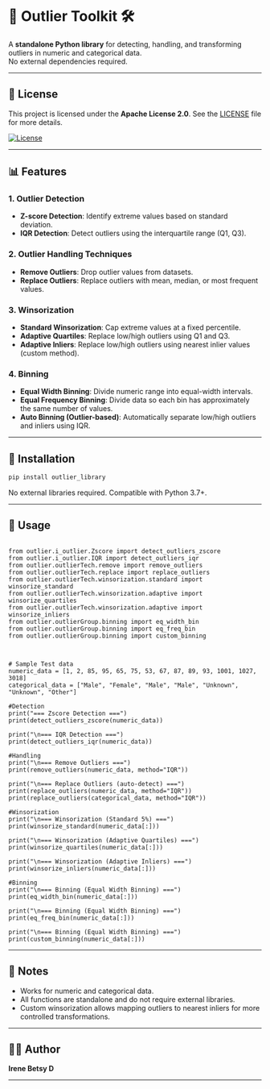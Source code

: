 # 🧰 Outlier Toolkit 🛠️

A **standalone Python library** for detecting, handling, and transforming outliers in numeric and categorical data.  
No external dependencies required.

---

## 📜 License

This project is licensed under the **Apache License 2.0**. See the [LICENSE](./LICENSE) file for more details.

[![License](https://img.shields.io/badge/License-Apache%202.0-blue.svg)](https://www.apache.org/licenses/LICENSE-2.0)

---


## 📊 Features

### 1. Outlier Detection
- **Z-score Detection**: Identify extreme values based on standard deviation.
- **IQR Detection**: Detect outliers using the interquartile range (Q1, Q3).

### 2. Outlier Handling Techniques
- **Remove Outliers**: Drop outlier values from datasets.
- **Replace Outliers**: Replace outliers with mean, median, or most frequent values.

### 3. Winsorization
- **Standard Winsorization**: Cap extreme values at a fixed percentile.
- **Adaptive Quartiles**: Replace low/high outliers using Q1 and Q3.
- **Adaptive Inliers**: Replace low/high outliers using nearest inlier values (custom method).

### 4. Binning
- **Equal Width Binning**: Divide numeric range into equal-width intervals.
- **Equal Frequency Binning**: Divide data so each bin has approximately the same number of values.
- **Auto Binning (Outlier-based)**: Automatically separate low/high outliers and inliers using IQR.

---

## 🔧 Installation

```bash
pip install outlier_library
```

No external libraries required. Compatible with Python 3.7+.

---

## 🧮 Usage

```

from outlier.i_outlier.Zscore import detect_outliers_zscore
from outlier.i_outlier.IQR import detect_outliers_iqr
from outlier.outlierTech.remove import remove_outliers
from outlier.outlierTech.replace import replace_outliers
from outlier.outlierTech.winsorization.standard import winsorize_standard
from outlier.outlierTech.winsorization.adaptive import winsorize_quartiles
from outlier.outlierTech.winsorization.adaptive import winsorize_inliers
from outlier.outlierGroup.binning import eq_width_bin
from outlier.outlierGroup.binning import eq_freq_bin
from outlier.outlierGroup.binning import custom_binning



# Sample Test data
numeric_data = [1, 2, 85, 95, 65, 75, 53, 67, 87, 89, 93, 1001, 1027, 3018]
categorical_data = ["Male", "Female", "Male", "Male", "Unknown", "Unknown", "Other"]

#Detection
print("=== Zscore Detection ===")
print(detect_outliers_zscore(numeric_data))

print("\n=== IQR Detection ===")
print(detect_outliers_iqr(numeric_data))

#Handling
print("\n=== Remove Outliers ===")
print(remove_outliers(numeric_data, method="IQR"))

print("\n=== Replace Outliers (auto-detect) ===")
print(replace_outliers(numeric_data, method="IQR"))
print(replace_outliers(categorical_data, method="IQR"))

#Winsorization
print("\n=== Winsorization (Standard 5%) ===")
print(winsorize_standard(numeric_data[:]))

print("\n=== Winsorization (Adaptive Quartiles) ===")
print(winsorize_quartiles(numeric_data[:]))

print("\n=== Winsorization (Adaptive Inliers) ===")
print(winsorize_inliers(numeric_data[:]))

#Binning
print("\n=== Binning (Equal Width Binning) ===")
print(eq_width_bin(numeric_data[:]))

print("\n=== Binning (Equal Width Binning) ===")
print(eq_freq_bin(numeric_data[:]))

print("\n=== Binning (Equal Width Binning) ===")
print(custom_binning(numeric_data[:]))
```
---

## 📝 Notes

- Works for numeric and categorical data.
- All functions are standalone and do not require external libraries.
- Custom winsorization allows mapping outliers to nearest inliers for more controlled transformations.

---

## 👩‍💻 Author
**Irene Betsy D** 

---




